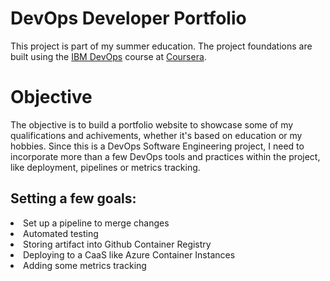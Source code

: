 # DevOps Developer Portfolio
This project is part of my summer education. The project foundations are built using the [IBM DevOps](https://www.coursera.org/professional-certificates/devops-and-software-engineering) course at [Coursera](https://www.coursera.org/).

# Objective
The objective is to build a portfolio website to showcase some of my qualifications and achivements, 
whether it's based on education or my hobbies. Since this is a DevOps Software Engineering project, I need to incorporate more than a few DevOps tools and practices within the project, like deployment, pipelines or metrics tracking.

## Setting a few goals:
<li>Set up a pipeline to merge changes</li>
<li>Automated testing</li>
<li>Storing artifact into Github Container Registry</li>
<li>Deploying to a CaaS like Azure Container Instances</li>
<li>Adding some metrics tracking</li>
